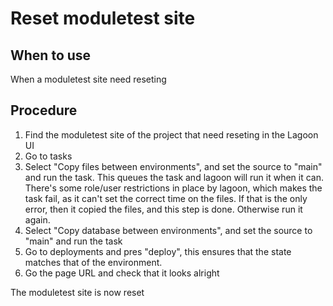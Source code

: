 # Reset moduletest site

## When to use

When a moduletest site need reseting

## Procedure

1. Find the moduletest site of the project that need reseting in the Lagoon UI
2. Go to tasks
3. Select "Copy files between environments", and set the source
  to "main" and run the task. This queues the task and lagoon will run it when it can.
  There's some role/user restrictions in place by lagoon, which
  makes the task fail, as it can't set the correct time on the files. If that is the only
  error, then it copied the files, and this step is done. Otherwise run it again.
4. Select "Copy database between environments", and set the source
  to "main" and run the task
5. Go to deployments and pres "deploy", this ensures that the state matches that
  of the environment.
6. Go the page URL and check that it looks alright

The moduletest site is now reset
